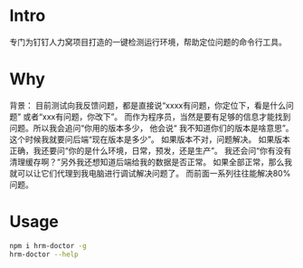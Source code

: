 # Intro
专门为钉钉人力窝项目打造的一键检测运行环境，帮助定位问题的命令行工具。
# Why
背景： 目前测试向我反馈问题，都是直接说“xxxx有问题，你定位下，看是什么问题” 或者“xxx有问题，你改下”。
而作为程序员，当然是要有足够的信息才能找到问题。所以我会追问“你用的版本多少， 他会说“ 我不知道你们的版本是啥意思”。这个时候我就要问后端“现在版本是多少”。 如果版本不对，问题解决。 如果版本正确，我还要问“你的是什么环境，日常，预发，还是生产”。  我还会问“你有没有清理缓存啊？”另外我还想知道后端给我的数据是否正常。 如果全部正常，那么我就可以让它们代理到我电脑进行调试解决问题了。   而前面一系列往往能解决80% 问题。

# Usage
```bash
npm i hrm-doctor -g
hrm-doctor --help
```